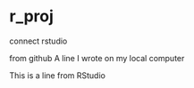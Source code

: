 # r_proj

connect rstudio

from github
A line I wrote on my local computer

This is a line from RStudio
